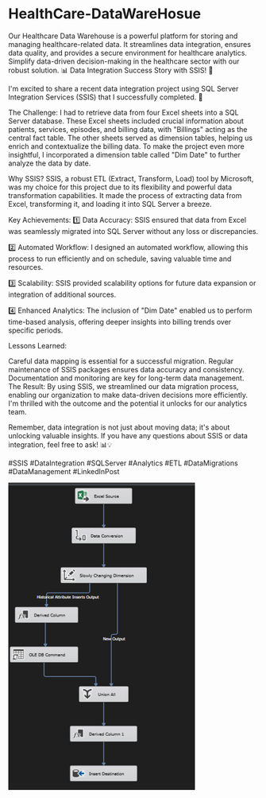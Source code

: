 # HealthCare-DataWareHosue
Our Healthcare Data Warehouse is a powerful platform for storing and managing healthcare-related data. It streamlines data integration, ensures data quality, and provides a secure environment for healthcare analytics. Simplify data-driven decision-making in the healthcare sector with our robust solution.
📊 Data Integration Success Story with SSIS! 🚀

I'm excited to share a recent data integration project using SQL Server Integration Services (SSIS) that I successfully completed. 🎉

The Challenge:
I had to retrieve data from four Excel sheets into a SQL Server database. These Excel sheets included crucial information about patients, services, episodes, and billing data, with "Billings" acting as the central fact table. The other sheets served as dimension tables, helping us enrich and contextualize the billing data. To make the project even more insightful, I incorporated a dimension table called "Dim Date" to further analyze the data by date.

Why SSIS?
SSIS, a robust ETL (Extract, Transform, Load) tool by Microsoft, was my choice for this project due to its flexibility and powerful data transformation capabilities. It made the process of extracting data from Excel, transforming it, and loading it into SQL Server a breeze.

Key Achievements:
1️⃣ Data Accuracy: SSIS ensured that data from Excel was seamlessly migrated into SQL Server without any loss or discrepancies.

2️⃣ Automated Workflow: I designed an automated workflow, allowing this process to run efficiently and on schedule, saving valuable time and resources.

3️⃣ Scalability: SSIS provided scalability options for future data expansion or integration of additional sources.

4️⃣ Enhanced Analytics: The inclusion of "Dim Date" enabled us to perform time-based analysis, offering deeper insights into billing trends over specific periods.

Lessons Learned:

Careful data mapping is essential for a successful migration.
Regular maintenance of SSIS packages ensures data accuracy and consistency.
Documentation and monitoring are key for long-term data management.
The Result:
By using SSIS, we streamlined our data migration process, enabling our organization to make data-driven decisions more efficiently. I'm thrilled with the outcome and the potential it unlocks for our analytics team.

Remember, data integration is not just about moving data; it's about unlocking valuable insights. If you have any questions about SSIS or data integration, feel free to ask! 📊💡

#SSIS #DataIntegration #SQLServer #Analytics #ETL #DataMigrations #DataManagement #LinkedInPost

![Dataset Schema Overview](https://github.com/Abdullah28-gheyad/HealthCare-DataWareHosue/blob/main/Screenshot%202023-09-10%20224735.png)

